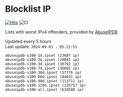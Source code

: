 # Blocklist IP

[![Hits](https://hits.seeyoufarm.com/api/count/incr/badge.svg?url=https%3A%2F%2Fgithub.com%2Fborestad%2Fblocklist-ip%2F&count_bg=%2379C83D&title_bg=%23555555&icon=&icon_color=%23E7E7E7&title=hits&edge_flat=false)](https://hits.seeyoufarm.com)  ![CI](https://img.shields.io/github/workflow/status/borestad/blocklist-ip/CI?style=flat-square)

Lists with worst IPv4 offenders, provided by [AbuseIPDB](https://www.abuseipdb.com/)

<!-- FOOTER-PLACEHOLDER -->
Updated every 5 hours<br>
Last update: `2024-09-03 - 05:22:51`
```
abuseipdb-s100-1d.ipset (23607 ip)
abuseipdb-s100-2d.ipset (28045 ip)
abuseipdb-s100-3d.ipset (30792 ip)
abuseipdb-s100-7d.ipset (36685 ip)
abuseipdb-s100-30d.ipset (57776 ip)
abuseipdb-s100-60d.ipset (84031 ip)
abuseipdb-s100-90d.ipset (113711 ip)
abuseipdb-s100-120d.ipset (135757 ip)
abuseipdb-s100-all.ipset (618580 ip)
```
